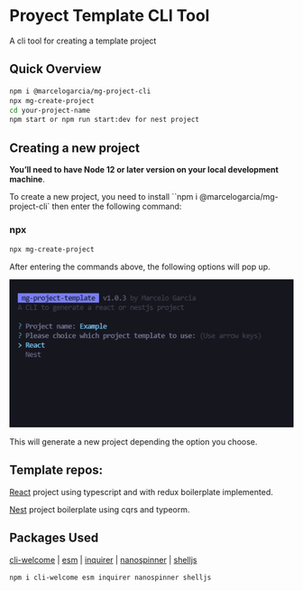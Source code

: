 # Proyect Template CLI Tool

A cli tool for creating a template project

## Quick Overview

```sh
npm i @marcelogarcia/mg-project-cli
npx mg-create-project
cd your-project-name
npm start or npm run start:dev for nest project
```

## Creating a new project

**You’ll need to have Node 12 or later version on your local development machine**.

To create a new project, you need to install ``npm i @marcelogarcia/mg-project-cli` then enter the following command:

### npx

```sh
npx mg-create-project
```

After entering the commands above, the following options will pop up.

<p align='center'>
<img src='./utils/option-list.png' width='600' alt='Build errors'>
</p>

This will generate a new project depending the option you choose.

## Template repos:

[React](https://gitlab.com/marcelo.garcia0/react-typescript) project using typescript and with redux boilerplate implemented.

[Nest](https://gitlab.com/marcelo.garcia0/nestjs-cqrs) project boilerplate using cqrs and typeorm.

## Packages Used

[cli-welcome](https://github.com/ahmadawais/cli-welcome) |
[esm](https://github.com/standard-things/esm) |
[inquirer](https://github.com/SBoudrias/Inquirer.js) |
[nanospinner](https://github.com/usmanyunusov/nanospinner) |
[shelljs](https://github.com/shelljs/shelljs)

```sh
npm i cli-welcome esm inquirer nanospinner shelljs
```
